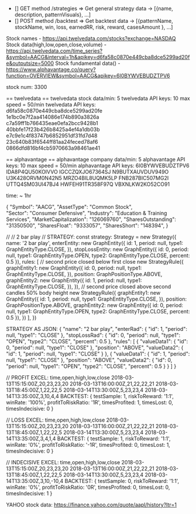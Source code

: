 - [] GET method /strategies => Get general strategy data -> [{name, description, patternVisuals}, ...]
- [] POST method /backtest => Get backtest data -> [{patternName, stockName, win, loss, earnedRR, risk, reward, casesAmount }, ...]

Stock names - https://api.twelvedata.com/stocks?exchange=NASDAQ
Stock data(high,low,open,close,volume) - https://api.twelvedata.com/time_series?&symbol=AACG&interval=1h&apikey=d6fa58c0870e449cba8dce5299ad20fe&outputsize=5000
Stock fundamental data() - https://www.alphavantage.co/query?function=OVERVIEW&symbol=AACG&apikey=6I0BYWVEBUDZTPV6

stock num: 3300

== twelvedata ==
twelvedata stock data/min: 5
twelvedata API keys: 10
max speed = 50/min
twelvedata API keys:
d6fa58c0870e449cba8dce5299ad20fe
1e1bc0e7f2aa414086e174b890a3826a
c7a59ff1b766435eae0efa2bcc9428b1
40bbfe17f23b426b8425a4ef4a1db03b
e7c9e1c4f83747b6852951df31fd7d48
23c640b83f6544ff81aa24feced78af6
0866dfd816bf4cb5970663a98461ae41

== alphavantage ==
alphavantage company data/min: 5
alphavantage API keys: 10
max speed = 50/min
alphavantage API keys:
6I0BYWVEBUDZTPV6
IDA8P4QU50KOIVVO
IGCCZQXJO67364SJ
N9BUTXAUVDUV949O
U3K428ORVM0N42N5
MRZO4BIL8UQMK5LP
FNB287BIC507MG2I
UTTQ4SM03UI47BJ4
HWFEH91TR358F97Q
VBXNLKW2KO52CO91

time: ~ 1hr

{
"Symbol": "AACG",
"AssetType": "Common Stock",  
"Sector": "Consumer Defensive",
"Industry": "Education & Training Services",
"MarketCapitalization": "126069760",
"SharesOutstanding": "31350500",
"SharesFloat": "9333057",
"SharesShort": "148394",
}

//
// 2 bar play
//
STRATEGY:
const strategy: Strategy = new Strategy({
name: '2 bar play',
enterEntity: new GraphEntity({
id: 1,
period: null,
type1: GraphEntityType.CLOSE,
}),
stopLossEntity: new GraphEntity({
id: 0,
period: null,
type1: GraphEntityType.OPEN,
type2: GraphEntityType.CLOSE,
percent: 0.5
}),
rules: [
// second price closed below first close
new StrategyRule({
graphEntity1: new GraphEntity({
id: 0,
period: null,
type1: GraphEntityType.CLOSE,
}),
position: GraphPositionType.ABOVE,
graphEntity2: new GraphEntity({
id: 1,
period: null,
type1: GraphEntityType.CLOSE,
}),
}),
// second price closed above second candles 50% body height
new StrategyRule({
graphEntity1: new GraphEntity({
id: 1,
period: null,
type1: GraphEntityType.CLOSE,
}),
position: GraphPositionType.ABOVE,
graphEntity2: new GraphEntity({
id: 0,
period: null,
type1: GraphEntityType.OPEN,
type2: GraphEntityType.CLOSE,
percent: 0.5
}),
})
],
})

STRATEGY AS JSON:
{
"name": "2 bar play",
"enterRad": {
"id": 1,
"period": null,
"type1": "CLOSE"
},
"stopLossRad": {
"id": 0,
"period": null,
"type1": "OPEN",
"type2": "CLOSE",
"percent": 0.5
},
"rules": [
{
"valueData1": {
"id": 0,
"period": null,
"type1": "CLOSE"
},
"position": "ABOVE",
"valueData2": {
"id": 1,
"period": null,
"type1": "CLOSE"
}
},
{
"valueData1": {
"id": 1,
"period": null,
"type1": "CLOSE"
},
"position": "ABOVE",
"valueData2": {
"id": 0,
"period": null,
"type1": "OPEN",
"type2": "CLOSE",
"percent": 0.5
}
}
]
}

// PROFIT
EXCEL:
time,open,high,low,close
2018-03-13T15:15:00Z,20,23,23,20
2018-03-13T16:00:00Z,21,22,22,21
2018-03-13T18:45:00Z,1,22,22,5
2018-03-14T13:30:00Z,5,23,23,4
2018-03-14T13:35:00Z,3,10,4,4
BACKTEST:
{
testSample: 1,
riskToReward: '1:1',
winRate: '100%',
profitToRiskRatio: '1R',
timesProfited: 1,
timesLost: 0,
timesIndecisive: 0
}

// LOSS
EXCEL:
time,open,high,low,close
2018-03-13T15:15:00Z,20,23,23,20
2018-03-13T16:00:00Z,21,22,22,21
2018-03-13T18:45:00Z,1,22,22,5
2018-03-14T13:30:00Z,5,23,23,4
2018-03-14T13:35:00Z,3,4,1,4
BACKTEST:
{
testSample: 1,
riskToReward: '1:1',
winRate: '0%',
profitToRiskRatio: '-1R',
timesProfited: 0,
timesLost: 1,
timesIndecisive: 0
}

// INDECISIVE
EXCEL:
time,open,high,low,close
2018-03-13T15:15:00Z,20,23,23,20
2018-03-13T16:00:00Z,21,22,22,21
2018-03-13T18:45:00Z,1,22,22,5
2018-03-14T13:30:00Z,5,23,23,4
2018-03-14T13:35:00Z,3,10,-10,4
BACKTEST:
{
testSample: 0,
riskToReward: '1:1',
winRate: '0%',
profitToRiskRatio: '0R',
timesProfited: 0,
timesLost: 0,
timesIndecisive: 1
}

YAHOO stock data: https://finance.yahoo.com/quote/aapl/history?ltr=1
